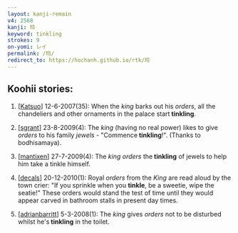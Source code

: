 ```yaml
---
layout: kanji-remain
v4: 2568
kanji: 玲
keyword: tinkling
strokes: 9
on-yomi: レイ
permalink: /玲/
redirect_to: https://hochanh.github.io/rtk/玲
---
```


## Koohii stories: 

1) [<a href="http://kanji.koohii.com/profile/Katsuo">Katsuo</a>] 12-6-2007(35): When the <em>king</em> barks out his <em>orders</em>, all the chandeliers and other ornaments in the palace start<strong> tinkling</strong>.

2) [<a href="http://kanji.koohii.com/profile/sgrant">sgrant</a>] 23-8-2009(4): The <em>king</em> (having no real power) likes to give <em>orders</em> to his family <em>jewels</em> - &quot;Commence<strong> tinkling</strong>!&quot;. (Thanks to bodhisamaya).

3) [<a href="http://kanji.koohii.com/profile/mantixen">mantixen</a>] 27-7-2009(4): The <em>king</em> <em>orders</em> the<strong> tinkling</strong> of jewels to help him take a tinkle himself.

4) [<a href="http://kanji.koohii.com/profile/decals">decals</a>] 20-12-2010(1): Royal <em>orders</em> from the <em>King</em> are read aloud by the town crier: &quot;If you sprinkle when you <strong>tinkle</strong>, be a sweetie, wipe the seatie!&quot; These orders would stand the test of time until they would appear carved in bathroom stalls in present day times.

5) [<a href="http://kanji.koohii.com/profile/adrianbarritt">adrianbarritt</a>] 5-3-2008(1): The <em>king</em> gives <em>orders</em> not to be disturbed whilst he&#039;s<strong> tinkling</strong> in the toilet.

